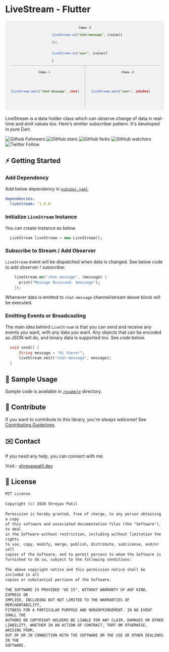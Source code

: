 # LiveStream - Flutter 

<p align="center">
  <img src="images/LiveStream-anim.gif" />
</p>

LiveStream is a data holder class which can observe change of data in real-time and emit values too. Here's emitter subscriber pattern. It's developed in pure Dart.

![Github Followers](https://img.shields.io/github/followers/PatilShreyas?label=Follow&style=social)
![GitHub stars](https://img.shields.io/github/stars/PatilShreyas/LiveStream-Flutter?style=social)
![GitHub forks](https://img.shields.io/github/forks/PatilShreyas/LiveStream-Flutter?style=social)
![GitHub watchers](https://img.shields.io/github/watchers/PatilShreyas/LiveStream-Flutter?style=social)
![Twitter Follow](https://img.shields.io/twitter/follow/imShreyasPatil?label=Follow&style=social)

## ⚡️ Getting Started

### Add Dependency
Add below dependency in [`pubspec.yaml`](pubspec.yaml).

```yml
dependencies:
  livestream: ^1.0.0
```

### Initialize `LiveStream` Instance
You can create instance as below.

```dart
  LiveStream liveStream = new LiveStream();
```

### Subscribe to Stream / Add Observer
`LiveStream` event will be dispatched when data is changed. See below code to add observer / subscriber.

```dart
    liveStream.on("chat-message", (message) {
      print("Message Received: $message");
    });
```
Whenever data is emitted to `chat-message` channel/stream above block will be executed.

### Emitting Events or Broadcasting
The main idea behind `LiveStream` is that you can send and receive any events you want, with any data you want. Any objects that can be encoded as JSON will do, and binary data is supported too. See code below.

```dart
  void send() {
      String message = "Hi there!";
      liveStream.emit("chat-message", message);
  }
```

## 🚀 Sample Usage
Sample code is available in [`/example`](/example) directory. 

## 🤝 Contribute
If you want to contribute to this library, you're always welcome!
See [Contributing Guidelines](CONTRIBUTING.md). 

## ✉️ Contact
If you need any help, you can connect with me.

Visit:- [shreyaspatil.dev](https://shreyaspatil.dev)

## 📃 License
```
MIT License

Copyright (c) 2020 Shreyas Patil

Permission is hereby granted, free of charge, to any person obtaining a copy
of this software and associated documentation files (the "Software"), to deal
in the Software without restriction, including without limitation the rights
to use, copy, modify, merge, publish, distribute, sublicense, and/or sell
copies of the Software, and to permit persons to whom the Software is
furnished to do so, subject to the following conditions:

The above copyright notice and this permission notice shall be included in all
copies or substantial portions of the Software.

THE SOFTWARE IS PROVIDED "AS IS", WITHOUT WARRANTY OF ANY KIND, EXPRESS OR
IMPLIED, INCLUDING BUT NOT LIMITED TO THE WARRANTIES OF MERCHANTABILITY,
FITNESS FOR A PARTICULAR PURPOSE AND NONINFRINGEMENT. IN NO EVENT SHALL THE
AUTHORS OR COPYRIGHT HOLDERS BE LIABLE FOR ANY CLAIM, DAMAGES OR OTHER
LIABILITY, WHETHER IN AN ACTION OF CONTRACT, TORT OR OTHERWISE, ARISING FROM,
OUT OF OR IN CONNECTION WITH THE SOFTWARE OR THE USE OR OTHER DEALINGS IN THE
SOFTWARE.
```
